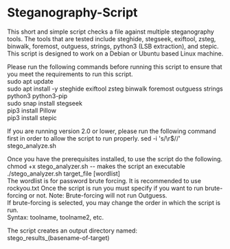 # Steganography-Script
This short and simple script checks a file against multiple steganography tools.
The tools that are tested include steghide, stegseek, exiftool, zsteg, binwalk, foremost, outguess, strings, python3 (LSB extraction), and stepic. This script is designed to work on a Debian or Ubuntu based Linux machine. 

Please run the following commands before running this script to ensure that you meet the requirements to run this script. \
sudo apt update \
sudo apt install -y steghide exiftool zsteg binwalk foremost outguess strings python3 python3-pip \
sudo snap install stegseek \
pip3 install Pillow \
pip3 install stepic 

If you are running version 2.0 or lower, please run the following command first in order to allow the script to run properly. sed -i 's/\r$//' stego_analyze.sh

Once you have the prerequisites installed, to use the script do the following. \
chmod +x stego_analyzer.sh -- makes the script an executable \
./stego_analyzer.sh target_file [wordlist] \
The wordlist is for password brute forcing. It is recommended to use rockyou.txt
Once the script is run you must specify if you want to run brute-forcing or not. Note: Brute-forcing will not run Outguess. \
If brute-forcing is selected, you may change the order in which the script is run. \
Syntax: toolname, toolname2, etc.

The script creates an output directory named: \
stego_results_(basename-of-target)
